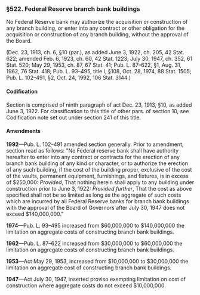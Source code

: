 ### §522. Federal Reserve branch bank buildings ###

No Federal Reserve bank may authorize the acquisition or construction of any branch building, or enter into any contract or other obligation for the acquisition or construction of any branch building, without the approval of the Board.

(Dec. 23, 1913, ch. 6, §10 (par.), as added June 3, 1922, ch. 205, 42 Stat. 622; amended Feb. 6, 1923, ch. 60, 42 Stat. 1223; July 30, 1947, ch. 352, 61 Stat. 520; May 29, 1953, ch. 87, 67 Stat. 41; Pub. L. 87–622, §1, Aug. 31, 1962, 76 Stat. 418; Pub. L. 93–495, title I, §108, Oct. 28, 1974, 88 Stat. 1505; Pub. L. 102–491, §2, Oct. 24, 1992, 106 Stat. 3144.)

#### Codification ####

Section is comprised of ninth paragraph of act Dec. 23, 1913, §10, as added June 3, 1922. For classification to this title of other pars. of section 10, see Codification note set out under section 241 of this title.

#### Amendments ####

**1992**—Pub. L. 102–491 amended section generally. Prior to amendment, section read as follows: "No Federal reserve bank shall have authority hereafter to enter into any contract or contracts for the erection of any branch bank building of any kind or character, or to authorize the erection of any such building, if the cost of the building proper, exclusive of the cost of the vaults, permanent equipment, furnishings, and fixtures, is in excess of $250,000: *Provided*, That nothing herein shall apply to any building under construction prior to June 3, 1922: *Provided further*, That the cost as above specified shall not be so limited as long as the aggregate of such costs which are incurred by all Federal Reserve banks for branch bank buildings with the approval of the Board of Governors after July 30, 1947 does not exceed $140,000,000."

**1974**—Pub. L. 93–495 increased from $60,000,000 to $140,000,000 the limitation on aggregate costs of constructing branch bank buildings.

**1962**—Pub. L. 87–622 increased from $30,000,000 to $60,000,000 the limitation on aggregate costs of constructing branch bank buildings.

**1953**—Act May 29, 1953, increased from $10,000,000 to $30,000,000 the limitation on aggregate cost of constructing branch bank buildings.

**1947**—Act July 30, 1947, inserted proviso exempting limitation on cost of construction where aggregate costs do not exceed $10,000,000.